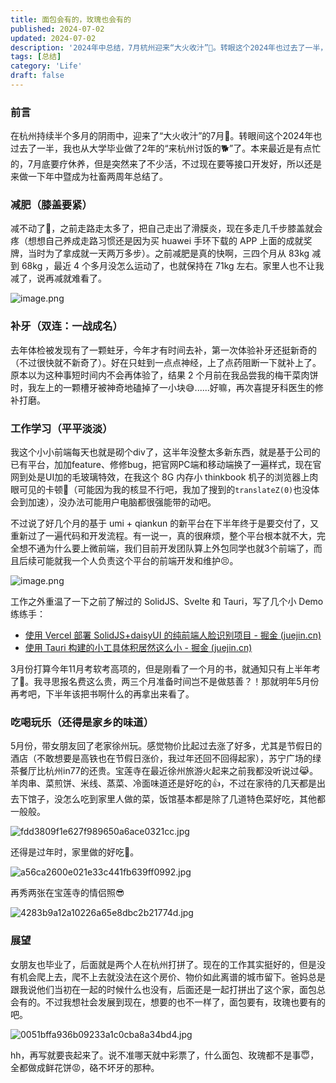 ```yaml
---
title: 面包会有的，玫瑰也会有的
published: 2024-07-02
updated: 2024-07-02
description: '2024年中总结，7月杭州迎来“大火收汁”🥵。转眼这个2024年也过去了一半，我也从大学毕业做了2年的“来杭州讨饭的🐕”了，小小div砌砖工在尽力把生活过得充实些了。'
tags: [总结]
category: 'Life'
draft: false 
---
```


### 前言

在杭州持续半个多月的阴雨中，迎来了“大火收汁”的7月🥵。转眼间这个2024年也过去了一半，我也从大学毕业做了2年的“来杭州讨饭的🐕”了。本来最近是有点忙的，7月底要疗休养，但是突然来了不少活，不过现在要等接口开发好，所以还是来做一下年中暨成为社畜两周年总结了。

### 减肥（膝盖要紧）

减不动了🤣，之前走路走太多了，把自己走出了滑膜炎，现在多走几千步膝盖就会疼（想想自己养成走路习惯还是因为买 huawei 手环下载的 APP 上面的成就奖牌，当时为了拿成就一天两万多步）。之前减肥是真的快啊，三四个月从 83kg 减到 68kg ，最近 4 个多月没怎么运动了，也就保持在 71kg 左右。家里人也不让我减了，说再减就难看了。

![image.png](https://p6-juejin.byteimg.com/tos-cn-i-k3u1fbpfcp/e78c91f06ecc4f609c8c29dbd5c92d8f~tplv-k3u1fbpfcp-jj-mark:0:0:0:0:q75.image#?w=2621&h=1115&s=612365&e=png&b=fffbf9)

### 补牙（双连：一战成名）

去年体检被发现有了一颗蛀牙，今年才有时间去补，第一次体验补牙还挺新奇的（不过很快就不新奇了）。好在只蛀到一点点神经，上了点药阻断一下就补上了。原本以为这种事短时间内不会再体验了，结果 2 个月前在我品尝我的梅干菜肉饼时，我左上的一颗槽牙被神奇地磕掉了一小块😅......好嘛，再次喜提牙科医生的修补打磨。

### 工作学习（平平淡淡）

我这个小小前端每天也就是砌个div了，这半年没整太多新东西，就是基于公司的已有平台，加加feature、修修bug，把官网PC端和移动端换了一遍样式，现在官网到处是UI加的毛玻璃特效，在我这个 8G 内存小 thinkbook 机子的浏览器上肉眼可见的卡顿🫠（可能因为我的核显不行吧，我加了搜到的`translateZ(0)`也没体会到加速），没办法可能用户电脑都很强能带的动吧。

不过说了好几个月的基于 umi + qiankun 的新平台在下半年终于是要交付了，又重新过了一遍代码和开发流程。有一说一，真的很麻烦，整个平台根本就不大，完全想不通为什么要上微前端，我们目前开发团队算上外包同学也就3个前端了，而且后续可能就我一个人负责这个平台的前端开发和维护😣。

![image.png](https://p6-juejin.byteimg.com/tos-cn-i-k3u1fbpfcp/6d3cdbd433dc4364a22c8d7cbf2faee8~tplv-k3u1fbpfcp-jj-mark:0:0:0:0:q75.image#?w=1908&h=967&s=215437&e=png&b=fefdfd)

工作之外重温了一下之前了解过的 SolidJS、Svelte 和 Tauri，写了几个小 Demo
 练练手：
-  [使用 Vercel 部署 SolidJS+daisyUI 的纯前端人脸识别项目 - 掘金 (juejin.cn)](https://juejin.cn/post/7372082380481937442)
-  [使用 Tauri 构建的小工具体积居然这么小 - 掘金 (juejin.cn)](https://juejin.cn/post/7372235604241924096)
 
3月份打算今年11月考软考高项的，但是刚看了一个月的书，就通知只有上半年考了🫤。我寻思报名费这么贵，两三个月准备时间岂不是做慈善？！那就明年5月份再考吧，下半年该把书啊什么的再拿出来看了。

### 吃喝玩乐（还得是家乡的味道）

5月份，带女朋友回了老家徐州玩。感觉物价比起过去涨了好多，尤其是节假日的酒店（不敢想要是高铁也在节假日涨价，我过年还回不回得起家），苏宁广场的绿茶餐厅比杭州in77的还贵。宝莲寺在最近徐州旅游火起来之前我都没听说过😹。羊肉串、菜煎饼、米线、蒸菜、冷面味道还是好吃的👍，不过在家待的几天都是出去下馆子，没怎么吃到家里人做的菜，饭馆基本都是除了几道特色菜好吃，其他都一般般。

![fdd3809f1e627f989650a6ace0321cc.jpg](https://p1-juejin.byteimg.com/tos-cn-i-k3u1fbpfcp/9f15d36a9cf5405dac20386ef6c2f0b0~tplv-k3u1fbpfcp-jj-mark:0:0:0:0:q75.image#?w=2498&h=4096&s=7049387&e=jpg&b=ded1b7)

还得是过年时，家里做的好吃🫡。

![a56ca2600e021e33c441fb639ff0992.jpg](https://p1-juejin.byteimg.com/tos-cn-i-k3u1fbpfcp/b4efcc5143fb4852b774b3ce6261bdfd~tplv-k3u1fbpfcp-jj-mark:0:0:0:0:q75.image#?w=1279&h=1706&s=1388340&e=jpg&b=d3cbb8)

再秀两张在宝莲寺的情侣照😎

![4283b9a12a10226a65e8dbc2b21774d.jpg](https://p1-juejin.byteimg.com/tos-cn-i-k3u1fbpfcp/9487e70ad0ff43a29676eb795bcf2008~tplv-k3u1fbpfcp-jj-mark:0:0:0:0:q75.image#?w=2730&h=4088&s=6711810&e=jpg&b=cfbbaf)


### 展望

女朋友也毕业了，后面就是两个人在杭州打拼了。现在的工作其实挺好的，但是没有机会爬上去，爬不上去就没法在这个房价、物价如此离谱的城市留下。爸妈总是跟我说他们当初在一起的时候什么也没有，后面还是一起打拼出了这个家，面包总会有的。不过我想社会发展到现在，想要的也不一样了，面包要有，玫瑰也要有的吧。


![0051bffa936b09233a1c0cba8a34bd4.jpg](https://p1-juejin.byteimg.com/tos-cn-i-k3u1fbpfcp/5710658e9ecb415888056e032b76b827~tplv-k3u1fbpfcp-jj-mark:0:0:0:0:q75.image#?w=1706&h=1279&s=514472&e=jpg&b=debea8)

hh，再写就要丧起来了。说不准哪天就中彩票了，什么面包、玫瑰都不是事😇，全都做成鲜花饼😡，硌不坏牙的那种。
